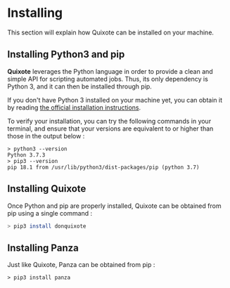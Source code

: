 # Installing

This section will explain how Quixote can be installed on your machine.

## Installing Python3 and pip

**Quixote** leverages the Python language in order to provide a clean and simple API for scripting automated jobs. Thus, its only dependency is Python 3, and it can then be installed through pip.

If you don't have Python 3 installed on your machine yet, you can obtain it by reading [the official installation instructions](https://wiki.python.org/moin/BeginnersGuide/Download).

To verify your installation, you can try the following commands in your terminal, and ensure that your versions are equivalent to or higher than those in the output below :

```
> python3 --version
Python 3.7.3
> pip3 --version
pip 18.1 from /usr/lib/python3/dist-packages/pip (python 3.7)
```

## Installing Quixote

Once Python and pip are properly installed, Quixote can be obtained from pip using a single command :

```bash
> pip3 install donquixote
```

## Installing Panza

Just like Quixote, Panza can be obtained from pip :

```
> pip3 install panza
```

